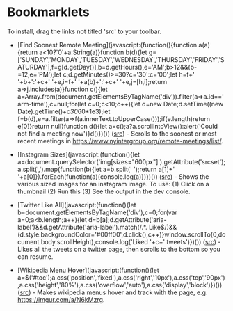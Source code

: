 
# Bookmarklets

To install, drag the links not titled 'src' to your toolbar.


*	[Find Soonest Remote Meeting](javascript:(function(){function a(a){return a<10?'0'+a:String(a)}function b(d){let g=['SUNDAY','MONDAY','TUESDAY','WEDNESDAY','THURSDAY','FRIDAY','SATURDAY'],f=g[d.getDay()],b=d.getHours(),e='AM';b>12&&(b-=12,e='PM');let c;d.getMinutes()>=30?c='30':c='00';let h=f+' '+b+':'+c+' '+e,i=f+' '+a(b)+':'+c+' '+e,j=[h,i];return a=>j.includes(a)}function c(){let a=Array.from(document.getElementsByTagName('div')).filter(a=>a.id=='arm-time'),c=null;for(let c=0;c<10;c++){let d=new Date;d.setTime((new Date).getTime()+c*30*60*1e3);let f=b(d),e=a.filter(a=>f(a.innerText.toUpperCase()));if(e.length)return e[0]}return null}function d(){let a=c();a?a.scrollIntoView():alert('Could not find a meeting now')}d()})()) ([src](https://github.com/spudtrooper/bookmarklets/blob/main/js/recent-remote-meetings.js)) - Scrolls to the soonest or most recent meetings in https://www.nyintergroup.org/remote-meetings/list/.

*	[Instagram Sizes](javascript:(function(){let a=document.querySelector('img[sizes="600px"]').getAttribute('srcset');a.split(',').map(function(b){let a=b.split(' ');return a[1]+' '+a[0]}).forEach(function(a){console.log(a)})})()) ([src](https://github.com/spudtrooper/bookmarklets/blob/main/js/instagram-sizes.js)) - Shows the various sized images for an instagram image. To use: (1) Click on a thumbnail (2) Run this (3) See the output in the dev console.

*	[Twitter Like All](javascript:(function(){let b=document.getElementsByTagName('div'),c=0;for(var a=0;a<b.length;a++){let d=b[a];d.getAttribute('aria-label')&&d.getAttribute('aria-label').match(/.*\. Like$/)&&(d.style.backgroundColor='#00ff00',d.click(),c++)}window.scrollTo(0,document.body.scrollHeight),console.log('Liked '+c+' tweets')})()) ([src](https://github.com/spudtrooper/bookmarklets/blob/main/js/twitter-like-all.js)) - Likes all the tweets on a twitter page, then scrolls to the bottom so you can resume.

*	[Wikipedia Menu Hover](javascript:(function(){let a=$('#toc');a.css('position','fixed'),a.css('right','10px'),a.css('top','90px'),a.css('height','80%'),a.css('overflow','auto'),a.css('display','block')})()) ([src](https://github.com/spudtrooper/bookmarklets/blob/main/js/wikipedia-toc.js)) - Makes wikipedia menus hover and track with the page, e.g. https://imgur.com/a/N6kMzrg.

		